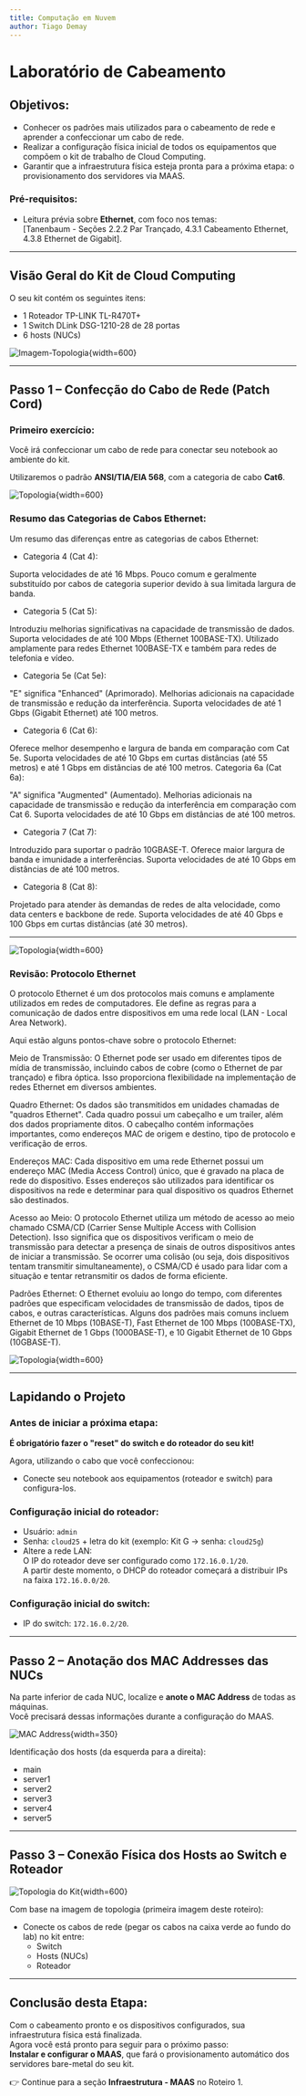 ```yaml
---
title: Computação em Nuvem
author: Tiago Demay
---
```


# Laboratório de Cabeamento

## Objetivos:

- Conhecer os padrões mais utilizados para o cabeamento de rede e aprender a confeccionar um cabo de rede.
- Realizar a configuração física inicial de todos os equipamentos que compõem o kit de trabalho de Cloud Computing.
- Garantir que a infraestrutura física esteja pronta para a próxima etapa: o provisionamento dos servidores via MAAS.

### Pré-requisitos:

- Leitura prévia sobre **Ethernet**, com foco nos temas:  
  [Tanenbaum - Seções 2.2.2 Par Trançado, 4.3.1 Cabeamento Ethernet, 4.3.8 Ethernet de Gigabit].

---

## Visão Geral do Kit de Cloud Computing

O seu kit contém os seguintes itens:

- 1 Roteador TP-LINK TL-R470T+
- 1 Switch DLink DSG-1210-28 de 28 portas
- 6 hosts (NUCs)

![Imagem-Topologia](../assets/images/arquit_KITs1.png){width=600}

---

## Passo 1 – Confecção do Cabo de Rede (Patch Cord)

### Primeiro exercício:

Você irá confeccionar um cabo de rede para conectar seu notebook ao ambiente do kit.

Utilizaremos o padrão **ANSI/TIA/EIA 568**, com a categoria de cabo **Cat6**.


![Topologia](../assets/images/cat5e6.jpg){width=600}


### Resumo das Categorias de Cabos Ethernet:

Um resumo das diferenças entre as categorias de cabos Ethernet:

* Categoria 4 (Cat 4):

Suporta velocidades de até 16 Mbps.
Pouco comum e geralmente substituído por cabos de categoria superior devido à sua limitada largura de banda.

* Categoria 5 (Cat 5):

Introduziu melhorias significativas na capacidade de transmissão de dados.
Suporta velocidades de até 100 Mbps (Ethernet 100BASE-TX).
Utilizado amplamente para redes Ethernet 100BASE-TX e também para redes de telefonia e vídeo.

* Categoria 5e (Cat 5e):

"E" significa "Enhanced" (Aprimorado).
Melhorias adicionais na capacidade de transmissão e redução da interferência.
Suporta velocidades de até 1 Gbps (Gigabit Ethernet) até 100 metros.

* Categoria 6 (Cat 6):

Oferece melhor desempenho e largura de banda em comparação com Cat 5e.
Suporta velocidades de até 10 Gbps em curtas distâncias (até 55 metros) e até 1 Gbps em distâncias de até 100 metros.
Categoria 6a (Cat 6a):

"A" significa "Augmented" (Aumentado).
Melhorias adicionais na capacidade de transmissão e redução da interferência em comparação com Cat 6.
Suporta velocidades de até 10 Gbps em distâncias de até 100 metros.

* Categoria 7 (Cat 7):

Introduzido para suportar o padrão 10GBASE-T.
Oferece maior largura de banda e imunidade a interferências.
Suporta velocidades de até 10 Gbps em distâncias de até 100 metros.

* Categoria 8 (Cat 8):

Projetado para atender às demandas de redes de alta velocidade, como data centers e backbone de rede.
Suporta velocidades de até 40 Gbps e 100 Gbps em curtas distâncias (até 30 metros).

---

![Topologia](../assets/images/patch.png){width=600}

### Revisão: Protocolo Ethernet

O protocolo Ethernet é um dos protocolos mais comuns e amplamente utilizados em redes de computadores. Ele define as regras para a comunicação de dados entre dispositivos em uma rede local (LAN - Local Area Network).

Aqui estão alguns pontos-chave sobre o protocolo Ethernet:

Meio de Transmissão: O Ethernet pode ser usado em diferentes tipos de mídia de transmissão, incluindo cabos de cobre (como o Ethernet de par trançado) e fibra óptica. Isso proporciona flexibilidade na implementação de redes Ethernet em diversos ambientes.

Quadro Ethernet: Os dados são transmitidos em unidades chamadas de "quadros Ethernet". Cada quadro possui um cabeçalho e um trailer, além dos dados propriamente ditos. O cabeçalho contém informações importantes, como endereços MAC de origem e destino, tipo de protocolo e verificação de erros.

Endereços MAC: Cada dispositivo em uma rede Ethernet possui um endereço MAC (Media Access Control) único, que é gravado na placa de rede do dispositivo. Esses endereços são utilizados para identificar os dispositivos na rede e determinar para qual dispositivo os quadros Ethernet são destinados.

Acesso ao Meio: O protocolo Ethernet utiliza um método de acesso ao meio chamado CSMA/CD (Carrier Sense Multiple Access with Collision Detection). Isso significa que os dispositivos verificam o meio de transmissão para detectar a presença de sinais de outros dispositivos antes de iniciar a transmissão. Se ocorrer uma colisão (ou seja, dois dispositivos tentam transmitir simultaneamente), o CSMA/CD é usado para lidar com a situação e tentar retransmitir os dados de forma eficiente.

Padrões Ethernet: O Ethernet evoluiu ao longo do tempo, com diferentes padrões que especificam velocidades de transmissão de dados, tipos de cabos, e outras características. Alguns dos padrões mais comuns incluem Ethernet de 10 Mbps (10BASE-T), Fast Ethernet de 100 Mbps (100BASE-TX), Gigabit Ethernet de 1 Gbps (1000BASE-T), e 10 Gigabit Ethernet de 10 Gbps (10GBASE-T).

![Topologia](../assets/images/pin_cat6.webp){width=600}

---

## Lapidando o Projeto

### Antes de iniciar a próxima etapa:

**É obrigatório fazer o "reset" do switch e do roteador do seu kit!**

Agora, utilizando o cabo que você confeccionou:

- Conecte seu notebook aos equipamentos (roteador e switch) para configura-los.

### Configuração inicial do roteador:

- Usuário: `admin`
- Senha: `cloud25` + letra do kit (exemplo: Kit G → senha: `cloud25g`)
- Altere a rede LAN:  
O IP do roteador deve ser configurado como `172.16.0.1/20`.  
A partir deste momento, o DHCP do roteador começará a distribuir IPs na faixa `172.16.0.0/20`.

### Configuração inicial do switch:

- IP do switch: `172.16.0.2/20`.

---

## Passo 2 – Anotação dos MAC Addresses das NUCs

Na parte inferior de cada NUC, localize e **anote o MAC Address** de todas as máquinas.  
Você precisará dessas informações durante a configuração do MAAS.

![MAC Address](../assets/images/macaddress_nuc.jpg){width=350}

Identificação dos hosts (da esquerda para a direita):

- main
- server1
- server2
- server3
- server4
- server5

---


## Passo 3 – Conexão Física dos Hosts ao Switch e Roteador

![Topologia do Kit](../assets/images/kit_nv.png){width=600}

Com base na imagem de topologia (primeira imagem deste roteiro):

- Conecte os cabos de rede (pegar os cabos na caixa verde ao fundo do lab) no kit entre:
  - Switch
  - Hosts (NUCs)
  - Roteador

---

## Conclusão desta Etapa:

Com o cabeamento pronto e os dispositivos configurados, sua infraestrutura física está finalizada.  
Agora você está pronto para seguir para o próximo passo:  
**Instalar e configurar o MAAS**, que fará o provisionamento automático dos servidores bare-metal do seu kit.

👉 Continue para a seção **Infraestrutura - MAAS** no Roteiro 1.
